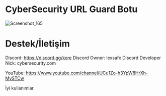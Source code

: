 
# CyberSecurity URL Guard Botu

![Screenshot_165](https://github.com/user-attachments/assets/312c5c64-9296-43ac-8797-7bdb36b978c3)



# Destek/İletişim
Discord: https://discord.gg/kore
Discord Owner: lexsafx
Discord Developer Nick: cybersecurity.com

YouTube: https://www.youtube.com/channel/UCu1Zo-h3YpW8HrXh-MySTCw

İyi kullanımlar.
